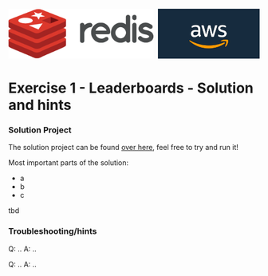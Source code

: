 <img src="img/redis-logo-full-color-rgb.png" height=100/><img align="right" src="img/aws-logo-1.jpeg" height=100 />

# Exercise 1 - Leaderboards - Solution and hints

### Solution Project
The solution project can be found [over here](exercise1), feel free to try and run it!

Most important parts of the solution:
* a
* b
* c

tbd

### Troubleshooting/hints

Q: ..
A: ..

Q: ..
A: ..